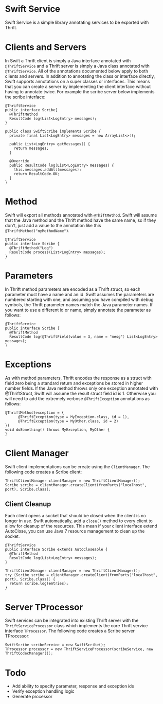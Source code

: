 # Swift Service

Swift Service is a simple library annotating services to be exported with
Thrift.

# Clients and Servers

In Swift a Thrift client is simply a Java interface annotated with
`@ThriftService` and a Thrift server is simply a Java class annotated with
`@ThriftService`.  All of the annotations documented below apply to both
clients and servers.  In addition to annotating the class or interface
directly, Swift supports annotations on a super classes or interfaces.  This
means that you can create a server by implementing the client interface without
having to annotate twice.  For example the scribe server below implements the
scribe interface:

    @ThriftService
    public interface Scribe{
      @ThriftMethod
      ResultCode log(List<LogEntry> messages);
    }

    public class SwiftScribe implements Scribe {
      private final List<LogEntry> messages = new ArrayList<>();
    
      public List<LogEntry> getMessages() {
        return messages;
      }
    
      @Override
      public ResultCode log(List<LogEntry> messages) {
        this.messages.addAll(messages);
        return ResultCode.OK;
      }
    }

# Method

Swift will export all methods annotated with `@ThiftMethod`.  Swift will assume
that the Java method and the Thrift method have the same name, so if they
don't, just add a value to the annotation like this
`@ThriftMethod("myMethodName")`.

    @ThriftService
    public interface Scribe {
      @ThriftMethod("Log")
      ResultCode process(List<LogEntry> messages);
    }

# Parameters

In Thrift method parameters are encoded as a Thrift struct, so each parameter
must have a name and an id.  Swift assumes the parameters are numbered starting
with one, and assuming you have compiled with debug symbols, the Thrift
parameter names match the Java parameter names.  If you want to use a different
id or name, simply annotate the parameter as follows:

    @ThriftService
    public interface Scribe {
      @ThriftMethod
      ResultCode log(@ThriftField(value = 3, name = "mesg") List<LogEntry> messages);
    }

# Exceptions

As with method parameters, Thrift encodes the response as a struct with field
zero being a standard return and exceptions be stored in higher number fields.
If the Java method throws only one exception annotated with @ThriftStruct,
Swift will assume the result struct field id is 1.  Otherwise you will need to
add the extremely verbose `@ThriftException` annotations as follows:

    @ThriftMethod(exception = {
          @ThriftException(type = MyException.class, id = 1),
          @ThriftException(type = MyOther.class, id = 2)
    })
    void doSomething() throws MyException, MyOther {
    }   

# Client Manager

Swift client implementations can be create using the `ClientManager`.  The
following code creates a Scribe client:

    ThriftClientManager clientManager = new ThriftClientManager();
    Scribe scribe = clientManager.createClient(fromParts("localhost", port), Scribe.class);

## Client Cleanup

Each client opens a socket that should be closed when the client is no longer
in use.  Swift automatically, add a `close()` method to every client to allow
for cleanup of the resources.  This mean if your client interface extend
AutoClose, you can use Java 7 resource management to clean up the socket.

    @ThriftService
    public interface Scribe extends AutoCloseable {
      @ThriftMethod
      ResultCode log(List<LogEntry> messages);
    }

    ThriftClientManager clientManager = new ThriftClientManager();
    try (Scribe scribe = clientManager.createClient(fromParts("localhost", port), Scribe.class)) {
      return scribe.log(entries);
    }

# Server TProcessor

Swift services can be integrated into existing Thrift server with the
`ThriftServiceProcessor` class which implements the core Thrift service
interface `TProcessor`.  The following code creates a Scribe server TProcessor:

    SwiftScribe scribeService = new SwiftScribe();
    TProcessor processor = new ThriftServiceProcessor(scribeService, new ThriftCodecManager());


# Todo
* Add ability to specify parameter, response and exception ids
* Verify exception handling logic
* Generate processor



